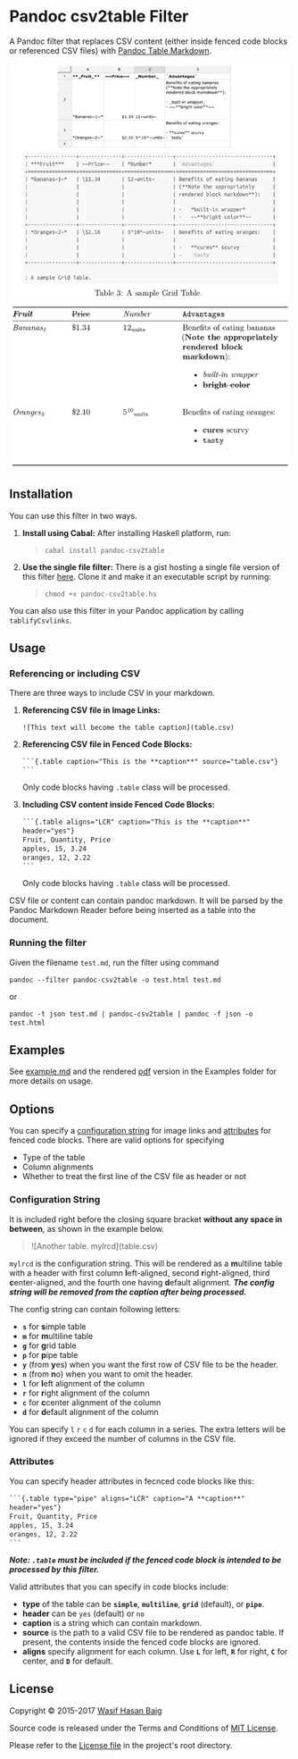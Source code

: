 # Pandoc csv2table Filter

A Pandoc filter that replaces CSV content (either inside fenced code blocks or referenced CSV files) with
[Pandoc Table Markdown][tables].

![A CSV file rendered to Markdown and PDF][png]

[png]: Examples/demo.png

## Installation

You can use this filter in two ways.

1.  **Install using Cabal:** After installing Haskell platform, run:

    > ```
    > cabal install pandoc-csv2table
    > ```
    
2.  **Use the single file filter:** There is a gist hosting a single file
    version of this filter [here][gist]. Clone it and make it an executable script by
    running:
    
    > ```
    > chmod +x pandoc-csv2table.hs
    > ```
    
[gist]: https://gist.github.com/baig/b69e3146251bd90d12e7

You can also use this filter in your Pandoc application by calling
`tablifyCsvlinks`.

## Usage

### Referencing or including CSV

There are three ways to include CSV in your markdown.

1.  **Referencing CSV file in Image Links:**

    ```
    ![This text will become the table caption](table.csv)
    ```
    
2.  **Referencing CSV file in Fenced Code Blocks:**
    
        ```{.table caption="This is the **caption**" source="table.csv"}  
        ```
    
    Only code blocks having `.table` class will be processed.
    
3.  **Including CSV content inside Fenced Code Blocks:**

        ```{.table aligns="LCR" caption="This is the **caption**" header="yes"}  
        Fruit, Quantity, Price  
        apples, 15, 3.24  
        oranges, 12, 2.22  
        ```

    Only code blocks having `.table` class will be processed.

CSV file or content can contain pandoc markdown. It will be parsed by the Pandoc Markdown
Reader before being inserted as a table into the document.

### Running the filter

Given the filename `test.md`, run the filter using command

    pandoc --filter pandoc-csv2table -o test.html test.md

or

    pandoc -t json test.md | pandoc-csv2table | pandoc -f json -o test.html

## Examples

See [example.md][md] and the rendered [pdf][] version in the Examples folder
for more details on usage.

[md]: Examples/example.md
[pdf]: Examples/example.pdf

## Options

You can specify a [configuration string][cfg] for image links and
[attributes][atr] for fenced code blocks. There are valid options for specifying

-   Type of the table
-   Column alignments
-   Whether to treat the first line of the CSV file as header or not

[cfg]: README.md#configuration-string
[atr]: README.md#attributes

### Configuration String

It is included right before the closing square bracket **without any space in
between**, as shown in the example below.

> \!\[Another table. mylrcd](table.csv)

`mylrcd` is the configuration string.
This will be rendered as a **m**ultiline table with a header with first column
**l**eft-aligned, second **r**ight-aligned, third **c**enter-aligned, and the
fourth one having **d**efault alignment.
***The config string will be removed from the caption after being processed.***

The config string can contain following letters:

-   **`s`** for **s**imple table
-   **`m`** for **m**ultiline table
-   **`g`** for **g**rid table
-   **`p`** for **p**ipe table
-   **`y`** (from **y**es) when you want the first row of CSV file to be the
    header.
-   **`n`** (from **n**o) when you want to omit the header.
-   **`l`** for **l**eft alignment of the column
-   **`r`** for **r**ight alignment of the column
-   **`c`** for **c**center alignment of the column
-   **`d`** for **d**efault alignment of the column

You can specify `l` `r` `c` `d` for each column in a series.
The extra letters will be ignored if they exceed the number of columns in the
CSV file.

### Attributes

You can specify header attributes in fecnced code blocks like this:

    ```{.table type="pipe" aligns="LCR" caption="A **caption**" header="yes"}  
    Fruit, Quantity, Price  
    apples, 15, 3.24  
    oranges, 12, 2.22  
    ```

***Note: `.table` must be included if the fenced code block is intended to be
processed by this filter.***

Valid attributes that you can specify in code blocks include:

-   **type** of the table can be **`simple`**, **`multiline`**,
    **`grid`** (default), or **`pipe`**.
-   **header** can be `yes` (default) or `no`
-   **caption** is a string which can contain markdown.
-   **source** is the path to a valid CSV file to be rendered as pandoc table.
    If present, the contents inside the fenced code blocks are ignored.
-   **aligns** specify alignment for each column. Use **`L`** for left, **`R`**
    for right, **`C`** for center, and **`D`** for default.

## License

Copyright &copy; 2015-2017 [Wasif Hasan Baig](https://twitter.com/_wbaig)

Source code is released under the Terms and Conditions of [MIT License](http://opensource.org/licenses/MIT).

Please refer to the [License file][license] in the project's root directory.

[license]: LICENSE
[tables]: http://pandoc.org/README.html#tables
